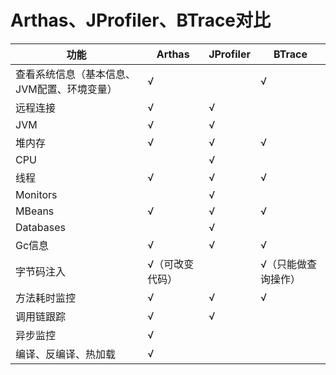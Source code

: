 # Arthas、JProfiler、BTrace对比

|功能|Arthas|JProfiler|BTrace|
|---|---|---|---|
|查看系统信息（基本信息、JVM配置、环境变量）|√||√
|远程连接|√|√|
|JVM|√|√|
|堆内存|√|√|√
|CPU||√|
|线程|√|√|√
|Monitors||√|
|MBeans|√|√|√
|Databases||√|
|Gc信息|√|√|√
|字节码注入|√（可改变代码）||√（只能做查询操作）
|方法耗时监控|√|√|√
|调用链跟踪|√|√|
|异步监控|√||
|编译、反编译、热加载|√||
